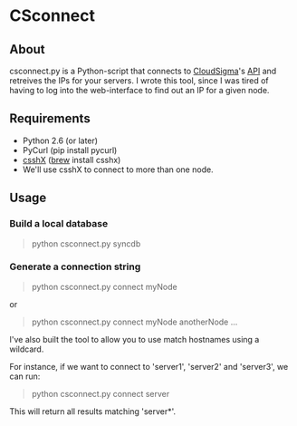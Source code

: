 # CSconnect

## About

csconnect.py is a Python-script that connects to [CloudSigma](http://www.cloudsigma.com)'s [API](http://cloudsigma.com/en/platform-details/the-api) and retreives the IPs for your servers.
I wrote this tool, since I was tired of having to log into the web-interface to find out an IP for a given node. 

## Requirements

* Python 2.6 (or later)
* PyCurl (pip install pycurl)
* [csshX](http://code.google.com/p/csshx/) ([brew](https://github.com/mxcl/homebrew) install csshx)
 * We'll use csshX to connect to more than one node.

## Usage

### Build a local database 

> python csconnect.py syncdb

### Generate a connection string

> python csconnect.py connect myNode

or 

> python csconnect.py connect myNode anotherNode ...

I've also built the tool to allow you to use match hostnames using a wildcard.

For instance, if we want to connect to 'server1', 'server2' and 'server3', we can run:

> python csconnect.py connect server

This will return all results matching 'server*'.
